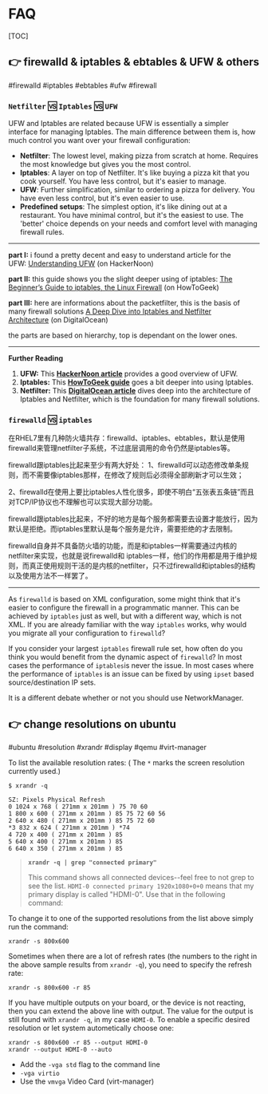 # FAQ

[TOC]



## 👉 firewalld & iptables & ebtables & UFW & others
#firewalld #iptables #ebtables #ufw #firewall 

### `Netfilter` 🆚 `Iptables` 🆚 `UFW`
UFW and Iptables are related because UFW is essentially a simpler interface for managing Iptables. The main difference between them is, how much control you want over your firewall configuration:
- **Netfilter**: The lowest level, making pizza from scratch at home. Requires the most knowledge but gives you the most control.
- **Iptables**: A layer on top of Netfilter. It's like buying a pizza kit that you cook yourself. You have less control, but it's easier to manage.
- **UFW**: Further simplification, similar to ordering a pizza for delivery. You have even less control, but it's even easier to use.
- **Predefined setups**: The simplest option, it's like dining out at a restaurant. You have minimal control, but it's the easiest to use. The 'better' choice depends on your needs and comfort level with managing firewall rules.

---
**part I:** i found a pretty decent and easy to understand article for the UFW: [Understanding UFW](https://hackernoon.com/understanding-ufw-8d70d5d8f9d2) (on HackerNoon)

**part II:** this guide shows you the slight deeper using of iptables: [The Beginner’s Guide to iptables, the Linux Firewall](https://www.howtogeek.com/177621/the-beginners-guide-to-iptables-the-linux-firewall/) (on HowToGeek)

**part III:** here are informations about the packetfilter, this is the basis of many firewall solutions [A Deep Dive into Iptables and Netfilter Architecture](https://www.digitalocean.com/community/tutorials/a-deep-dive-into-iptables-and-netfilter-architecture) (on DigitalOcean)

the parts are based on hierarchy, top is dependant on the lower ones.

---
**Further Reading**
1. **UFW:** This **[HackerNoon article](https://hackernoon.com/understanding-ufw-8d70d5d8f9d2)** provides a good overview of UFW.
2. **Iptables:** This **[HowToGeek guide](https://www.howtogeek.com/177621/the-beginners-guide-to-iptables-the-linux-firewall/)** goes a bit deeper into using Iptables.
3. **Netfilter:** This **[DigitalOcean article](https://www.digitalocean.com/community/tutorials/a-deep-dive-into-iptables-and-netfilter-architecture)** dives deep into the architecture of Iptables and Netfilter, which is the foundation for many firewall solutions.


[👍 Ufw and Iptables. Which is better and why? | StackExchange + serverFault]: https://serverfault.com/a/1014625/948999


### `firewalld` 🆚 `iptables`

在RHEL7里有几种防火墙共存：firewalld、iptables、ebtables，默认是使用firewalld来管理netfilter子系统，不过底层调用的命令仍然是iptables等。

firewalld跟iptables比起来至少有两大好处：
1、firewalld可以动态修改单条规则，而不需要像iptables那样，在修改了规则后必须得全部刷新才可以生效；

2、firewalld在使用上要比iptables人性化很多，即使不明白“五张表五条链”而且对TCP/IP协议也不理解也可以实现大部分功能。

firewalld跟iptables比起来，不好的地方是每个服务都需要去设置才能放行，因为默认是拒绝。而iptables里默认是每个服务是允许，需要拒绝的才去限制。

firewalld自身并不具备防火墙的功能，而是和iptables一样需要通过内核的netfilter来实现，也就是说firewalld和 iptables一样，他们的作用都是用于维护规则，而真正使用规则干活的是内核的netfilter，只不过firewalld和iptables的结构以及使用方法不一样罢了。


[👍 firewalld和iptables区别]: https://www.cnblogs.com/mefj/p/13328360.html


---
As `firewalld` is based on XML configuration, some might think that it's easier to configure the firewall in a programmatic manner. This can be achieved by `iptables` just as well, but with a different way, which is not XML. If you are already familiar with the way `iptables` works, why would you migrate all your configuration to `firewalld`?

If you consider your largest `iptables` firewall rule set, how often do you think you would benefit from the dynamic aspect of `firewalld`? In most cases the performance of `iptables`is never the issue. In most cases where the performance of `iptables` is an issue can be fixed by using `ipset` based source/destination IP sets.

It is a different debate whether or not you should use NetworkManager.


[👍 firewalld vs iptables: when to use which | stackexchange]: https://serverfault.com/a/671975




## 👉 change resolutions on ubuntu
#ubuntu #resolution #xrandr #display #qemu #virt-manager


To list the available resolution rates: ( The `*` marks the screen resolution currently used.)
```
$ xrandr -q

SZ: Pixels Physical Refresh
0 1024 x 768 ( 271mm x 201mm ) 75 70 60
1 800 x 600 ( 271mm x 201mm ) 85 75 72 60 56
2 640 x 480 ( 271mm x 201mm ) 85 75 72 60
*3 832 x 624 ( 271mm x 201mm ) *74
4 720 x 400 ( 271mm x 201mm ) 85
5 640 x 400 ( 271mm x 201mm ) 85
6 640 x 350 ( 271mm x 201mm ) 85
```
> **`xrandr -q | grep "connected primary"`**
> 
> This command shows all connected devices--feel free to not grep to see the list. `HDMI-0 connected primary 1920x1080+0+0` means that my primary display is called "HDMI-0". Use that in the following command:

To change it to one of the supported resolutions from the list above simply run the command:
```
xrandr -s 800x600
```

Sometimes when there are a lot of refresh rates (the numbers to the right in the above sample results from `xrandr -q`), you need to specify the refresh rate:
```
xrandr -s 800x600 -r 85
```

If you have multiple outputs on your board, or the device is not reacting, then you can extend the above line with output. The value for the output is still found with `xrandr -q`, in my case `HDMI-0`. To enable a specific desired resolution or let system autometically choose one:
```
xrandr -s 800x600 -r 85 --output HDMI-0
xrandr --output HDMI-0 --auto
```

[How do I change the screen resolution using Ubuntu command line?]: https://askubuntu.com/questions/281509/how-do-i-change-the-screen-resolution-using-ubuntu-command-line

[How to increase the visualized screen resolution on QEMU / KVM?]: https://superuser.com/questions/132322/how-to-increase-the-visualized-screen-resolution-on-qemu-kvm

- Add the `-vga std` flag to the command line
- `-vga virtio`
- Use the `vmvga` Video Card (virt-manager)

[How to increase screen resolution for macOS-Simple-KVM]: https://github.com/foxlet/macOS-Simple-KVM/blob/master/docs/guide-screen-resolution.md#how-to-increase-screen-resolution-for-macos-simple-kvm
